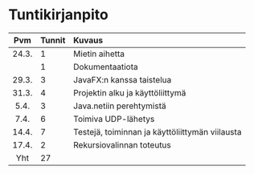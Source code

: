 # Tuntikirjanpito

| Pvm | Tunnit | Kuvaus  |
| :----:|:-----| :-----|
| 24.3. | 1    | Mietin aihetta |
|  | 1    | Dokumentaatiota |
| 29.3. | 3 | JavaFX:n kanssa taistelua |
| 31.3. | 4 | Projektin alku ja käyttöliittymä |
| 5.4. | 3 | Java.netiin perehtymistä |
| 7.4. | 6 | Toimiva UDP-lähetys |
| 14.4. | 7 | Testejä, toiminnan ja käyttöliittymän viilausta |
| 17.4. | 2 | Rekursiovalinnan toteutus |
| Yht | 27 | |
